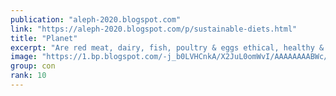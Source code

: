 ```yaml
---
publication: "aleph-2020.blogspot.com"
link: "https://aleph-2020.blogspot.com/p/sustainable-diets.html"
title: "Planet"
excerpt: "Are red meat, dairy, fish, poultry & eggs ethical, healthy & sustainable - or should dietary guidelines become 'plant-based'?"
image: "https://1.bp.blogspot.com/-j_b0LVHCnkA/X2JuL0omWvI/AAAAAAAABWc/Vh_SMIlkKWMnTPo6GtLN0lJ1gej2sU60wCNcBGAsYHQ/w1200-h630-p-k-no-nu/P.jpg"
group: con
rank: 10
---
```

